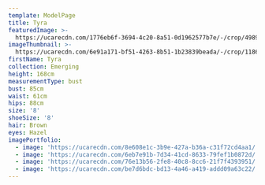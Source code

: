 ```yaml
---
template: ModelPage
title: Tyra
featuredImage: >-
  https://ucarecdn.com/1776eb6f-3694-4c20-8a51-0d1962577b7e/-/crop/4989x2667/0,152/-/preview/
imageThumbnail: >-
  https://ucarecdn.com/6e91a171-bf51-4263-8b51-1b23839beada/-/crop/1186x1676/1103,1294/-/preview/
firstName: Tyra
collection: Emerging
height: 168cm
measurementType: bust
bust: 85cm
waist: 61cm
hips: 88cm
size: '8'
shoeSize: '8'
hair: Brown
eyes: Hazel
imagePortfolio:
  - image: 'https://ucarecdn.com/8e608e1c-3b9e-427a-b36a-c31f72cd4aa1/'
  - image: 'https://ucarecdn.com/6eb7e91b-7d34-41cd-8633-79fef1b0872d/'
  - image: 'https://ucarecdn.com/76e13b56-2fe8-40c8-8cc6-21f7f4393951/'
  - image: 'https://ucarecdn.com/be7d6bdc-bd13-4a46-a419-addd09a63c22/'
---
```


